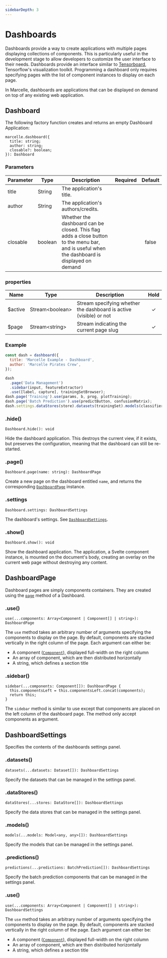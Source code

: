 ```yaml
---
sidebarDepth: 3
---
```


# Dashboards

Dashboards provide a way to create applications with multiple pages displaying collections of components. This is particularly useful in the development stage to allow developers to customize the user interface to their needs. Dashboards provide an interface similar to [Tensorboard](https://www.tensorflow.org/tensorboard), Tensorflow's visualization toolkit. Programming a dashboard only requires specifying pages with the list of component instances to display on each page.

In Marcelle, dashboards are applications that can be displayed on demand on top of any existing web application.

## Dashboard

The following factory function creates and returns an empty Dashboard Application:

```tsx
marcelle.dashboard({
  title: string;
  author: string;
  closable?: boolean;
}): Dashboard
```

### Parameters

| Parameter | Type    | Description                                                                                                                                 | Required | Default |
| --------- | ------- | ------------------------------------------------------------------------------------------------------------------------------------------- | :------: | :-----: |
| title     | String  | The application's title.                                                                                                                    |          |         |
| author    | String  | The application's authors/credits.                                                                                                          |          |         |
| closable  | boolean | Whether the dashboard can be closed. This flag adds a close button to the menu bar, and is useful when the dashboard is displayed on demand |          |  false  |

### properties

| Name     | Type              | Description                                                        | Hold |
| -------- | ----------------- | ------------------------------------------------------------------ | :--: |
| \$active | Stream\<boolean\> | Stream specifying whether the dashboard is active (visible) or not |  ✓   |
| \$page   | Stream\<string\>  | Stream indicating the current page slug                            |  ✓   |

### Example

```js
const dash = dashboard({
  title: 'Marcelle Example - Dashboard',
  author: 'Marcelle Pirates Crew',
});

dash
  .page('Data Management')
  .sidebar(input, featureExtractor)
  .use([label, capture], trainingSetBrowser);
dash.page('Training').use(params, b, prog, plotTraining);
dash.page('Batch Prediction').use(predictButton, confusionMatrix);
dash.settings.dataStores(store).datasets(trainingSet).models(classifier).predictions(batchMLP);
```

### .hide()

```tsx
Dashboard.hide(): void
```

Hide the dashboard application. This destroys the current view, if it exists, but preserves the configuration, meaning that the dashboard can still be re-started.

### .page()

```tsx
Dashboard.page(name: string): DashboardPage
```

Create a new page on the dashboard entitled `name`, and returns the corresponding [`DashboardPage`](#dashboardpage) instance.

### .settings

```tsx
Dashboard.settings: DashboardSettings
```

The dashboard's settings. See [`DashboardSettings`](#dashboardsettings).

### .show()

```tsx
Dashboard.show(): void
```

Show the dashboard application. The application, a Svelte component instance, is mounted on the document's body, creating an overlay on the current web page without destroying any content.

## DashboardPage

Dashboard pages are simply components containers. They are created using the [`page`](#page) method of a Dashboard.

### .use()

```tsx
use(...components: Array<Component | Component[] | string>): DashboardPage
```

The `use` method takes an arbitrary number of arguments specifying the components to display on the page. By default, components are stacked vertically in the right column of the page. Each argument can either be:

- A component ([`Component`](/api/components/)), displayed full-width on the right column
- An array of component, which are then distributed horizontally
- A string, which defines a section title

### .sidebar()

```tsx
sidebar(...components: Component[]): DashboardPage {
  this.componentsLeft = this.componentsLeft.concat(components);
  return this;
}
```

The `sidebar` method is similar to use except that components are placed on the left column of the dashboard page. The method only accept components as argument.

## DashboardSettings

Specifies the contents of the dashboards settings panel.

### .datasets()

```tsx
datasets(...datasets: Dataset[]): DashboardSettings
```

Specify the datasets that can be managed in the settings panel.

### .dataStores()

```tsx
dataStores(...stores: DataStore[]): DashboardSettings
```

Specify the data stores that can be managed in the settings panel.

### .models()

```tsx
models(...models: Model<any, any>[]): DashboardSettings
```

Specify the models that can be managed in the settings panel.

### .predictions()

```tsx
predictions(...predictions: BatchPrediction[]): DashboardSettings
```

Specify the batch prediction components that can be managed in the settings panel.

### .use()

```tsx
use(...components: Array<Component | Component[] | string>): DashboardSettings
```

The `use` method takes an arbitrary number of arguments specifying the components to display on the page. By default, components are stacked vertically in the right column of the page. Each argument can either be:

- A component ([`Component`](/api/components/)), displayed full-width on the right column
- An array of component, which are then distributed horizontally
- A string, which defines a section title
